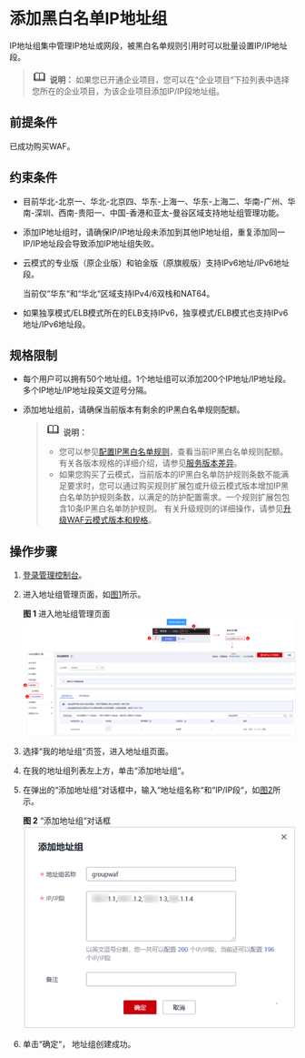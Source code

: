 # 添加黑白名单IP地址组<a name="waf_01_0357"></a>

IP地址组集中管理IP地址或网段，被黑白名单规则引用时可以批量设置IP/IP地址段。

>![](public_sys-resources/icon-note.gif) **说明：** 
>如果您已开通企业项目，您可以在“企业项目“下拉列表中选择您所在的企业项目，为该企业项目添加IP/IP段地址组。

## 前提条件<a name="section8174172016525"></a>

已成功购买WAF。

## 约束条件<a name="section1083742615419"></a>

-   目前华北-北京一、华北-北京四、华东-上海一、华东-上海二、华南-广州、华南-深圳、西南-贵阳一、中国-香港和亚太-曼谷区域支持地址组管理功能。
-   添加IP地址组时，请确保IP/IP地址段未添加到其他IP地址组，重复添加同一IP/IP地址段会导致添加IP地址组失败。
-   云模式的专业版（原企业版）和铂金版（原旗舰版）支持IPv6地址/IPv6地址段。

    当前仅“华东“和“华北“区域支持IPv4/6双栈和NAT64。

-   如果独享模式/ELB模式所在的ELB支持IPv6，独享模式/ELB模式也支持IPv6地址/IPv6地址段。

## 规格限制<a name="section10575131211315"></a>

-   每个用户可以拥有50个地址组。1个地址组可以添加200个IP地址/IP地址段。多个IP地址/IP地址段英文逗号分隔。
-   添加地址组前，请确保当前版本有剩余的IP黑白名单规则配额。

    >![](public_sys-resources/icon-note.gif) **说明：** 
    >-   您可以参见[配置IP黑白名单规则](配置IP黑白名单规则.md)，查看当前IP黑白名单规则配额。
    >    有关各版本规格的详细介绍，请参见[服务版本差异](https://support.huaweicloud.com/productdesc-waf/waf_01_0106.html)。
    >-   如果您购买了云模式，当前版本的IP黑白名单防护规则条数不能满足要求时，您可以通过购买规则扩展包或升级云模式版本增加IP黑白名单防护规则条数，以满足的防护配置需求。一个规则扩展包包含10条IP黑白名单防护规则。
    >    有关升级规则的详细操作，请参见[升级WAF云模式版本和规格](https://support.huaweicloud.com/usermanual-waf/waf_01_0114.html)。


## 操作步骤<a name="section721145410437"></a>

1.  [登录管理控制台](https://console.huaweicloud.com/?locale=zh-cn)。
2.  进入地址组管理页面，如[图1](#fig96651149116)所示。

    **图 1**  进入地址组管理页面<a name="fig96651149116"></a>  
    ![](figures/进入地址组管理页面.png "进入地址组管理页面")

3.  选择“我的地址组“页签，进入地址组页面。
4.  在我的地址组列表左上方，单击“添加地址组“。
5.  在弹出的“添加地址组“对话框中，输入“地址组名称“和“IP/IP段“，如[图2](#fig1473112334013)所示。

    **图 2** “添加地址组“对话框<a name="fig1473112334013"></a>  
    ![](figures/添加地址组对话框.png "添加地址组对话框")

6.  单击“确定“， 地址组创建成功。

